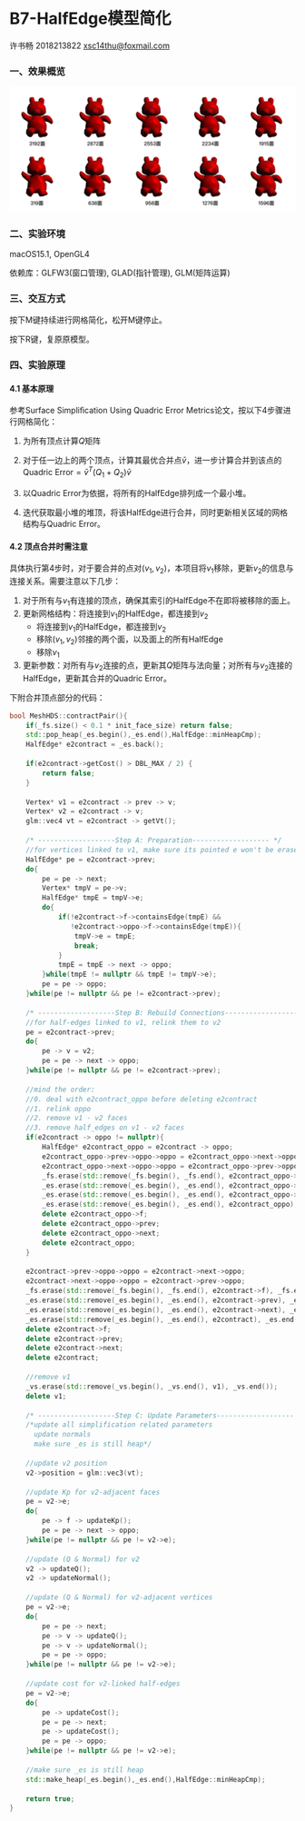 # B7-HalfEdge模型简化

许书畅 2018213822 xsc14thu@foxmail.com

### 一、效果概览

![最终效果_模型简化](./Output/最终效果_模型简化.png)

### 二、实验环境

macOS15.1, OpenGL4

依赖库：GLFW3(窗口管理), GLAD(指针管理), GLM(矩阵运算)



### 三、交互方式

按下M键持续进行网格简化，松开M键停止。

按下R键，复原原模型。



### 四、实验原理

#### 4.1 基本原理

参考Surface Simpliﬁcation Using Quadric Error Metrics论文，按以下4步骤进行网格简化：

1. 为所有顶点计算$Q$矩阵

2. 对于任一边上的两个顶点，计算其最优合并点$\bar v$，进一步计算合并到该点的$\text{Quadric Error} = {\bar v}^{T}(Q_{1}+Q_{2}){\bar v}$ 
3. 以$\text{Quadric Error}$为依据，将所有的HalfEdge排列成一个最小堆。
4. 迭代获取最小堆的堆顶，将该HalfEdge进行合并，同时更新相关区域的网格结构与$\text{Quadric Error}$。

#### 4.2 顶点合并时需注意

具体执行第4步时，对于要合并的点对$(v_1,v_2)$，本项目将$v_{1}$移除，更新$v_{2}$的信息与连接关系。需要注意以下几步：

1. 对于所有与$v_{1}$有连接的顶点，确保其索引的HalfEdge不在即将被移除的面上。
2. 更新网格结构：将连接到$v_{1}$的HalfEdge，都连接到$v_{2}$
   - 将连接到$v_{1}$的HalfEdge，都连接到$v_{2}$
   - 移除$(v_1,v_2)$邻接的两个面，以及面上的所有HalfEdge
   - 移除$v_{1}$
3. 更新参数：对所有与$v_2$连接的点，更新其$Q$矩阵与法向量；对所有与$v_2$连接的HalfEdge，更新其合并的$\text{Quadric Error}$。

下附合并顶点部分的代码：

```C++
bool MeshHDS::contractPair(){
    if(_fs.size() < 0.1 * init_face_size) return false;
    std::pop_heap(_es.begin(),_es.end(),HalfEdge::minHeapCmp);
    HalfEdge* e2contract = _es.back();
    
    if(e2contract->getCost() > DBL_MAX / 2) {
        return false;
    }
    
    Vertex* v1 = e2contract -> prev -> v;
    Vertex* v2 = e2contract -> v;
    glm::vec4 vt = e2contract -> getVt();
    
    /* -------------------Step A: Preparation------------------- */
    //for vertices linked to v1, make sure its pointed e won't be erased
    HalfEdge* pe = e2contract->prev;
    do{
        pe = pe -> next;
        Vertex* tmpV = pe->v;
        HalfEdge* tmpE = tmpV->e;
        do{
            if(!e2contract->f->containsEdge(tmpE) &&
               !e2contract->oppo->f->containsEdge(tmpE)){
                tmpV->e = tmpE;
                break;
            }
            tmpE = tmpE -> next -> oppo;
        }while(tmpE != nullptr && tmpE != tmpV->e);
        pe = pe -> oppo;
    }while(pe != nullptr && pe != e2contract->prev);
    
    /* -------------------Step B: Rebuild Connections------------------- */
    //for half-edges linked to v1, relink them to v2
    pe = e2contract->prev;
    do{
        pe -> v = v2;
        pe = pe -> next -> oppo;
    }while(pe != nullptr && pe != e2contract->prev);
        
    //mind the order:
    //0. deal with e2contract_oppo before deleting e2contract
    //1. relink oppo
    //2. remove v1 - v2 faces
    //3. remove half_edges on v1 - v2 faces
    if(e2contract -> oppo != nullptr){
        HalfEdge* e2contract_oppo = e2contract -> oppo;
        e2contract_oppo->prev->oppo->oppo = e2contract_oppo->next->oppo;
        e2contract_oppo->next->oppo->oppo = e2contract_oppo->prev->oppo;
        _fs.erase(std::remove(_fs.begin(), _fs.end(), e2contract_oppo->f), _fs.end());
        _es.erase(std::remove(_es.begin(), _es.end(), e2contract_oppo->prev), _es.end());
        _es.erase(std::remove(_es.begin(), _es.end(), e2contract_oppo->next), _es.end());
        _es.erase(std::remove(_es.begin(), _es.end(), e2contract_oppo), _es.end());
        delete e2contract_oppo->f;
        delete e2contract_oppo->prev;
        delete e2contract_oppo->next;
        delete e2contract_oppo;
    }
    
    e2contract->prev->oppo->oppo = e2contract->next->oppo;
    e2contract->next->oppo->oppo = e2contract->prev->oppo;
    _fs.erase(std::remove(_fs.begin(), _fs.end(), e2contract->f), _fs.end());
    _es.erase(std::remove(_es.begin(), _es.end(), e2contract->prev), _es.end());
    _es.erase(std::remove(_es.begin(), _es.end(), e2contract->next), _es.end());
    _es.erase(std::remove(_es.begin(), _es.end(), e2contract), _es.end());
    delete e2contract->f;
    delete e2contract->prev;
    delete e2contract->next;
    delete e2contract;
    
    //remove v1
    _vs.erase(std::remove(_vs.begin(), _vs.end(), v1), _vs.end());
    delete v1;
    
    /* -------------------Step C: Update Parameters------------------- */
    /*update all simplification related parameters
      update normals
      make sure _es is still heap*/
    
    //update v2 position
    v2->position = glm::vec3(vt);
    
    //update Kp for v2-adjacent faces
    pe = v2->e;
    do{
        pe -> f -> updateKp();
        pe = pe -> next -> oppo;
    }while(pe != nullptr && pe != v2->e);
    
    //update (Q & Normal) for v2
    v2 -> updateQ();
    v2 -> updateNormal();
    
    //update (Q & Normal) for v2-adjacent vertices
    pe = v2->e;
    do{
        pe = pe -> next;
        pe -> v -> updateQ();
        pe -> v -> updateNormal();
        pe = pe -> oppo;
    }while(pe != nullptr && pe != v2->e);
    
    //update cost for v2-linked half-edges
    pe = v2->e;
    do{
        pe -> updateCost();
        pe = pe -> next;
        pe -> updateCost();
        pe = pe -> oppo;
    }while(pe != nullptr && pe != v2->e);
    
    //make sure _es is still heap
    std::make_heap(_es.begin(),_es.end(),HalfEdge::minHeapCmp);
    
    return true;
}
```

